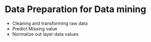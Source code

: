 # Data Preparation for Data mining
  - Cleaning and transforming raw data
  - Predict Missing value
  - Normalize out layer data values
